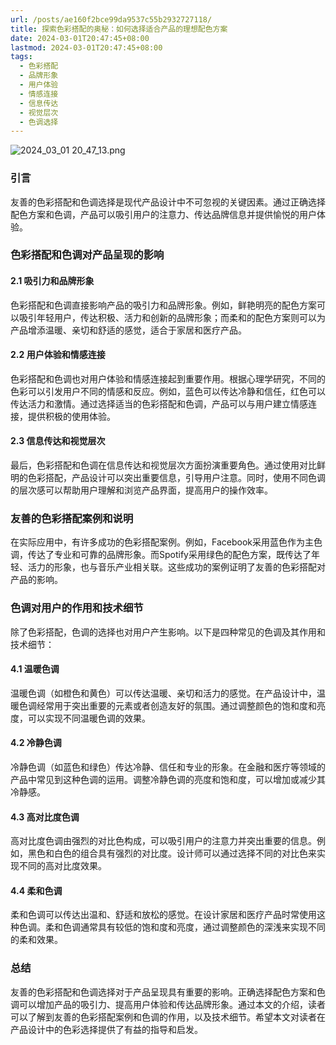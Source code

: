 ```yaml
---
url: /posts/ae160f2bce99da9537c55b2932727118/
title: 探索色彩搭配的奥秘：如何选择适合产品的理想配色方案
date: 2024-03-01T20:47:45+08:00
lastmod: 2024-03-01T20:47:45+08:00
tags:
  - 色彩搭配
  - 品牌形象
  - 用户体验
  - 情感连接
  - 信息传达
  - 视觉层次
  - 色调选择
---
```



<img src="https://static.cmdragon.cn/blog/images/2024_03_01 20_47_13.png@blog" title="2024_03_01 20_47_13.png" alt="2024_03_01 20_47_13.png"/>

### 引言

友善的色彩搭配和色调选择是现代产品设计中不可忽视的关键因素。通过正确选择配色方案和色调，产品可以吸引用户的注意力、传达品牌信息并提供愉悦的用户体验。

### 色彩搭配和色调对产品呈现的影响

#### 2.1 吸引力和品牌形象

色彩搭配和色调直接影响产品的吸引力和品牌形象。例如，鲜艳明亮的配色方案可以吸引年轻用户，传达积极、活力和创新的品牌形象；而柔和的配色方案则可以为产品增添温暖、亲切和舒适的感觉，适合于家居和医疗产品。

#### 2.2 用户体验和情感连接

色彩搭配和色调也对用户体验和情感连接起到重要作用。根据心理学研究，不同的色彩可以引发用户不同的情感和反应。例如，蓝色可以传达冷静和信任，红色可以传达活力和激情。通过选择适当的色彩搭配和色调，产品可以与用户建立情感连接，提供积极的使用体验。

#### 2.3 信息传达和视觉层次

最后，色彩搭配和色调在信息传达和视觉层次方面扮演重要角色。通过使用对比鲜明的色彩搭配，产品设计可以突出重要信息，引导用户注意。同时，使用不同色调的层次感可以帮助用户理解和浏览产品界面，提高用户的操作效率。

### 友善的色彩搭配案例和说明

在实际应用中，有许多成功的色彩搭配案例。例如，Facebook采用蓝色作为主色调，传达了专业和可靠的品牌形象。而Spotify采用绿色的配色方案，既传达了年轻、活力的形象，也与音乐产业相关联。这些成功的案例证明了友善的色彩搭配对产品的影响。

### 色调对用户的作用和技术细节

除了色彩搭配，色调的选择也对用户产生影响。以下是四种常见的色调及其作用和技术细节：

#### 4.1 温暖色调

温暖色调（如橙色和黄色）可以传达温暖、亲切和活力的感觉。在产品设计中，温暖色调经常用于突出重要的元素或者创造友好的氛围。通过调整颜色的饱和度和亮度，可以实现不同温暖色调的效果。

#### 4.2 冷静色调

冷静色调（如蓝色和绿色）传达冷静、信任和专业的形象。在金融和医疗等领域的产品中常见到这种色调的运用。调整冷静色调的亮度和饱和度，可以增加或减少其冷静感。

#### 4.3 高对比度色调

高对比度色调由强烈的对比色构成，可以吸引用户的注意力并突出重要的信息。例如，黑色和白色的组合具有强烈的对比度。设计师可以通过选择不同的对比色来实现不同的高对比度效果。

#### 4.4 柔和色调

柔和色调可以传达出温和、舒适和放松的感觉。在设计家居和医疗产品时常使用这种色调。柔和色调通常具有较低的饱和度和亮度，通过调整颜色的深浅来实现不同的柔和效果。

### 总结

友善的色彩搭配和色调选择对于产品呈现具有重要的影响。正确选择配色方案和色调可以增加产品的吸引力、提高用户体验和传达品牌形象。通过本文的介绍，读者可以了解到友善的色彩搭配案例和色调的作用，以及技术细节。希望本文对读者在产品设计中的色彩选择提供了有益的指导和启发。